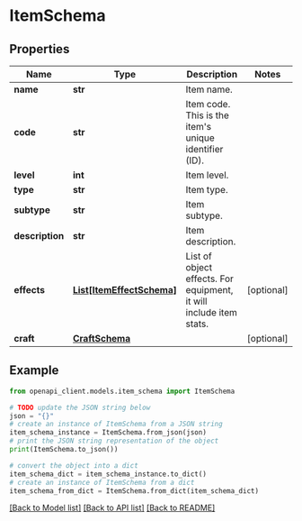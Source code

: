 # ItemSchema


## Properties

Name | Type | Description | Notes
------------ | ------------- | ------------- | -------------
**name** | **str** | Item name. | 
**code** | **str** | Item code. This is the item&#39;s unique identifier (ID). | 
**level** | **int** | Item level. | 
**type** | **str** | Item type. | 
**subtype** | **str** | Item subtype. | 
**description** | **str** | Item description. | 
**effects** | [**List[ItemEffectSchema]**](ItemEffectSchema.md) | List of object effects. For equipment, it will include item stats. | [optional] 
**craft** | [**CraftSchema**](CraftSchema.md) |  | [optional] 

## Example

```python
from openapi_client.models.item_schema import ItemSchema

# TODO update the JSON string below
json = "{}"
# create an instance of ItemSchema from a JSON string
item_schema_instance = ItemSchema.from_json(json)
# print the JSON string representation of the object
print(ItemSchema.to_json())

# convert the object into a dict
item_schema_dict = item_schema_instance.to_dict()
# create an instance of ItemSchema from a dict
item_schema_from_dict = ItemSchema.from_dict(item_schema_dict)
```
[[Back to Model list]](../README.md#documentation-for-models) [[Back to API list]](../README.md#documentation-for-api-endpoints) [[Back to README]](../README.md)


